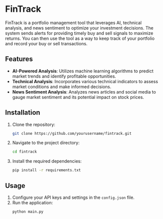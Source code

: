 # FinTrack

FinTrack is a portfolio management tool that leverages AI, technical analysis, and news sentiment to optimize your investment decisions. The system sends alerts for providing timely buy and sell signals to maximize returns. You can then use the tool as a way to keep track of your portfolio and record your buy or sell transactions.

## Features

- **AI-Powered Analysis**: Utilizes machine learning algorithms to predict market trends and identify profitable opportunities.
- **Technical Analysis**: Incorporates various technical indicators to assess market conditions and make informed decisions.
- **News Sentiment Analysis**: Analyzes news articles and social media to gauge market sentiment and its potential impact on stock prices.


## Installation

1. Clone the repository:
    ```bash
    git clone https://github.com/yourusername/fintrack.git
    ```
2. Navigate to the project directory:
    ```bash
    cd fintrack
    ```
3. Install the required dependencies:
    ```bash
    pip install -r requirements.txt
    ```

## Usage

1. Configure your API keys and settings in the `config.json` file.
2. Run the application:
    ```bash
    python main.py
    ```